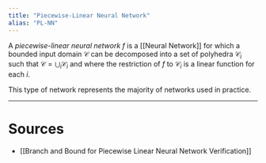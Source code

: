 ```yaml
---
title: "Piecewise-Linear Neural Network"
alias: "PL-NN"
---
```


A _piecewise-linear neural network_ $f$ is a [[Neural Network]] for which a bounded input domain $\mathcal{C}$ can be decomposed into a set of polyhedra $\mathcal{C}_i$ such that $\mathcal{C} = \bigcup_i \mathcal{C}_i$ and where the restriction of $f$ to $\mathcal{C}_i$ is a linear function for each $i$.

This type of network represents the majority of networks used in practice.

---

# Sources
- [[Branch and Bound for Piecewise Linear Neural Network Verification]]